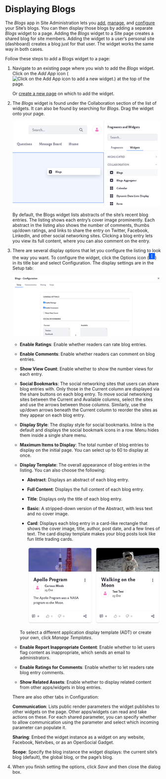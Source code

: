 # Displaying Blogs

The *Blogs* app in Site Administration lets you [add](adding-blog-entries.md), [manage](managing-blog-entries.md), and [configure](configuring-the-blogs-app.md) your Site’s blogs. You can then display those blogs by adding a separate *Blogs* widget to a page. Adding the *Blogs* widget to a Site page creates a shared blog for site members. Adding the widget to a user’s personal site (dashboard) creates a blog just for that user. The widget works the same way in both cases. 

Follow these steps to add a Blogs widget to a page:

1. Navigate to an existing page where you wish to add the *Blogs* widget. Click on the *Add App* icon (![Click on the Add App icon to add a new widget.](../../images/icon-add-app.png)) at the top of the page.

    Or [create a new page](../../site-building/creating-pages/adding-paged.md) on which to add the widget.

1. The *Blogs* widget is found under the Collaboration section of the list of widgets. It can also be found by searching for *Blogs*. Drag the widget onto your page.

    ![Locate the Blogs widget listed under the Collaboration section of widgets.](displaying-blogs/images/01.png)

    By default, the Blogs widget lists abstracts of the site’s recent blog entries. The listing shows each entry’s cover image prominently. Each abstract in the listing also shows the number of comments, thumbs up/down ratings, and links to share the entry on Twitter, Facebook, LinkedIn, and other social networking sites. Clicking a blog entry lets you view its full content, where you can also comment on the entry.

1. There are several display options that let you configure the listing to look the way you want. To configure the widget, click the Options icon (![Click on the options icon to configure the widget.](../../images/icon-app-options.png))  in its title bar and select Configuration. The display settings are in the Setup tab:

    ![There are different setup options for the Blogs widget](displaying-blogs/images/02.png)

    * **Enable Ratings**: Enable whether readers can rate blog entries.

    * **Enable Comments**: Enable whether readers can comment on blog entries.

    * **Show View Count**: Enable whether to show the number views for each entry.

    * **Social Bookmarks**: The social networking sites that users can share blog entries with. Only those in the Current column are displayed via the share buttons on each blog entry. To move social networking sites between the Current and Available columns, select the sites and use the arrows between those columns. Similarly, use the up/down arrows beneath the Current column to reorder the sites as they appear on each blog entry. 

    * **Display Style**: The display style for social bookmarks. Inline is the default and displays the social bookmark icons in a row. Menu hides them inside a single share menu.

    * **Maximum Items to Display**: The total number of blog entries to display on the initial page. You can select up to 60 to display at once.

    * **Display Template**: The overall appearance of blog entries in the listing. You can also choose the following:

        * **Abstract**: Displays an abstract of each blog entry.
        * **Full Content**: Displays the full content of each blog entry.
        * **Title**: Displays only the title of each blog entry.
        * **Basic**: A stripped-down version of the Abstract, with less text and no cover image.
        * **Card**: Displays each blog entry in a card-like rectangle that shows the cover image, title, author, post date, and a few lines of text. The card display template makes your blog posts look like fun little trading cards.

            ![The card display template makes your blog posts look like fun little trading cards.](displaying-blogs/images/03.png)

        To select a different application display template (ADT) or create your own, click *Manage Templates*. 

    * **Enable Report Inappropriate Content**: Enable whether to let users flag content as inappropriate, which sends an email to administrators.

    * **Enable Ratings for Comments**: Enable whether to let readers rate blog entry comments.

    * **Show Related Assets**: Enable whether to display related content from other apps/widgets in blog entries.

    There are also other tabs in Configuration:

    **Communication**: Lists public render parameters the widget publishes to other widgets on the page. Other apps/widgets can read and take actions on these. For each shared parameter, you can specify whether to allow communication using the parameter and select which incoming parameter can populate it.

    **Sharing**: Embed the widget instance as a widget on any website, Facebook, Netvibes, or as an OpenSocial Gadget.

    **Scope**: Specify the blog instance the widget displays: the current site’s blog (default), the global blog, or the page’s blog. 

1. When you finish setting the options, click *Save* and then close the dialog box.